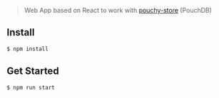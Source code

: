 > Web App based on React to work with [pouchy-store](https://github.com/eFishery/pouchy-store) (PouchDB)

## Install

```bash
$ npm install
```


## Get Started

```bash
$ npm run start
```

